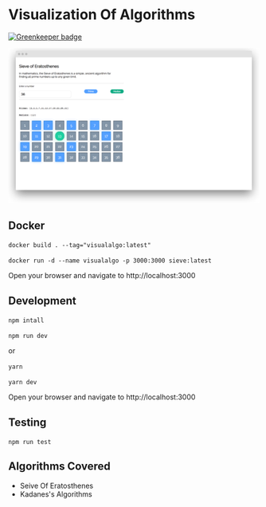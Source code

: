 # Visualization Of Algorithms

[![Greenkeeper badge](https://badges.greenkeeper.io/victorlenerd/visualalgo.svg)](https://greenkeeper.io/)

![Screenshot](/screenshot.png?raw=true "Screenshot")

## Docker

`docker build . --tag="visualalgo:latest"`

`docker run -d --name visualalgo -p 3000:3000 sieve:latest`

Open your browser and navigate to http://localhost:3000

## Development

`npm intall`

`npm run dev`

or

`yarn`

`yarn dev` 

Open your browser and navigate to http://localhost:3000

## Testing

`npm run test`

## Algorithms Covered

* Seive Of Eratosthenes
* Kadanes's Algorithms